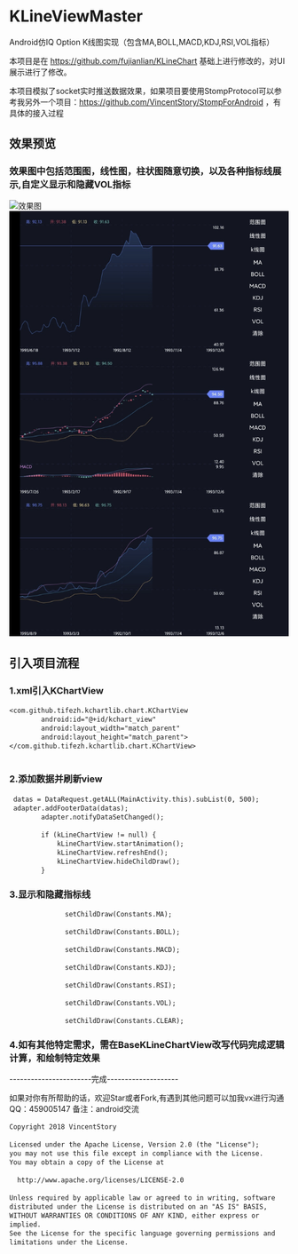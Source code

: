 # KLineViewMaster

Android仿IQ Option K线图实现（包含MA,BOLL,MACD,KDJ,RSI,VOL指标）

本项目是在 https://github.com/fujianlian/KLineChart 基础上进行修改的，对UI展示进行了修改。

本项目模拟了socket实时推送数据效果，如果项目要使用StompProtocol可以参考我另外一个项目：https://github.com/VincentStory/StompForAndroid ，有具体的接入过程

## 效果预览 

### 效果图中包括范围图，线性图，柱状图随意切换，以及各种指标线展示,自定义显示和隐藏VOL指标

![效果图](https://github.com/VincentStory/KLineChartView/blob/master/IMG_4115.GIF)
![截图](https://github.com/VincentStory/KLineChartView/blob/master/img1.jpg)

## 引入项目流程

### 1.xml引入KChartView
```
<com.github.tifezh.kchartlib.chart.KChartView
        android:id="@+id/kchart_view"
        android:layout_width="match_parent"
        android:layout_height="match_parent">
</com.github.tifezh.kchartlib.chart.KChartView>
  
```
### 2.添加数据并刷新view
```
 datas = DataRequest.getALL(MainActivity.this).subList(0, 500);
 adapter.addFooterData(datas);
        adapter.notifyDataSetChanged();

        if (kLineChartView != null) {
            kLineChartView.startAnimation();
            kLineChartView.refreshEnd();
            kLineChartView.hideChildDraw();
        }
  ```
 ### 3.显示和隐藏指标线
 
  ```
                setChildDraw(Constants.MA);
              
                setChildDraw(Constants.BOLL);
              
                setChildDraw(Constants.MACD);
             
                setChildDraw(Constants.KDJ);
             
                setChildDraw(Constants.RSI);
              
                setChildDraw(Constants.VOL);
                         
                setChildDraw(Constants.CLEAR);
 ```
 ### 4.如有其他特定需求，需在BaseKLineChartView改写代码完成逻辑计算，和绘制特定效果
 
-----------------------完成--------------------

如果对你有所帮助的话，欢迎Star或者Fork,有遇到其他问题可以加我vx进行沟通
 QQ：459005147 备注：android交流
 
 ```
Copyright 2018 VincentStory

Licensed under the Apache License, Version 2.0 (the "License");
you may not use this file except in compliance with the License.
You may obtain a copy of the License at

   http://www.apache.org/licenses/LICENSE-2.0

Unless required by applicable law or agreed to in writing, software
distributed under the License is distributed on an "AS IS" BASIS,
WITHOUT WARRANTIES OR CONDITIONS OF ANY KIND, either express or implied.
See the License for the specific language governing permissions and
limitations under the License.

```


